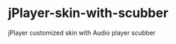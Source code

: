jPlayer-skin-with-scubber
=========================

jPlayer customized skin with Audio player scubber
